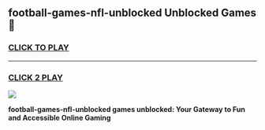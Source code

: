 
## football-games-nfl-unblocked Unblocked Games👋
<h3>
<a href="https://news.freeplayer.one?title=football-games-nfl-unblocked&ref=16F">CLICK TO PLAY</a></h3>
<hr>

<h3>
<a href="https://news.freeplayer.one?title=football-games-nfl-unblocked&ref=16F">CLICK 2 PLAY</a>
  
</h3>

<a href="https://news.freeplayer.one?title=football-games-nfl-unblocked&ref=16F/"><img src="https://clearcache.store/games.png"></a>


**football-games-nfl-unblocked games unblocked: Your Gateway to Fun and Accessible Online Gaming**

